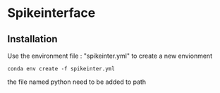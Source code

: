 # Spikeinterface
## Installation

Use the environment file : "spikeinter.yml" to create a new envionment

```
conda env create -f spikeinter.yml
```

the file named python need to be added to path


